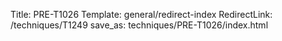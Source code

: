 Title: PRE-T1026
Template: general/redirect-index
RedirectLink: /techniques/T1249
save_as: techniques/PRE-T1026/index.html